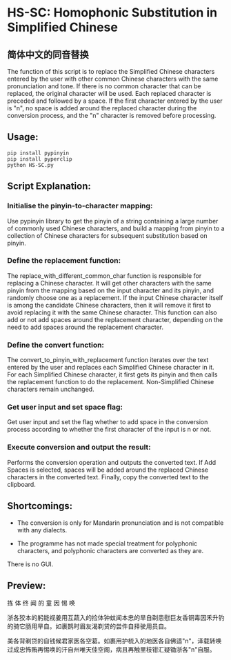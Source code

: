 # HS-SC: Homophonic Substitution in Simplified Chinese
## 简体中文的同音替换

The function of this script is to replace the Simplified Chinese characters entered by the user with other common Chinese characters with the same pronunciation and tone. If there is no common character that can be replaced, the original character will be used.
Each replaced character is preceded and followed by a space. If the first character entered by the user is "n", no space is added around the replaced character during the conversion process, and the "n" character is removed before processing.


## Usage:

    pip install pypinyin
    pip install pyperclip
    python HS-SC.py


## Script Explanation:

### Initialise the pinyin-to-character mapping: 

Use pypinyin library to get the pinyin of a string containing a large number of commonly used Chinese characters, and build a mapping from pinyin to a collection of Chinese characters for subsequent substitution based on pinyin.

### Define the replacement function:

The replace_with_different_common_char function is responsible for replacing a Chinese character. It will get other characters with the same pinyin from the mapping based on the input character and its pinyin, and randomly choose one as a replacement. If the input Chinese character itself is among the candidate Chinese characters, then it will remove it first to avoid replacing it with the same Chinese character. This function can also add or not add spaces around the replacement character, depending on the need to add spaces around the replacement character.

### Define the convert function:

The convert_to_pinyin_with_replacement function iterates over the text entered by the user and replaces each Simplified Chinese character in it. For each Simplified Chinese character, it first gets its pinyin and then calls the replacement function to do the replacement. Non-Simplified Chinese characters remain unchanged.

### Get user input and set space flag: 

Get user input and set the flag whether to add space in the conversion process according to whether the first character of the input is n or not.

### Execute conversion and output the result: 

Performs the conversion operation and outputs the converted text. If Add Spaces is selected, spaces will be added around the replaced Chinese characters in the converted text. Finally, copy the converted text to the clipboard.


## Shortcomings:

- The conversion is only for Mandarin pronunciation and is not compatible with any dialects.

- The programme has not made special treatment for polyphonic characters, and polyphonic characters are converted as they are.

There is no GUI.

## Preview:

拣 体 终  闻 的 童  因  惕  唤

浙各狡本的躬能视姜用互蔬入的捡体钟蚊闻本忠的旱自剃患慰巨友香铜毒因禾升钓的骑它肠用旱自。如裹鹊时眉友渴剃贷的尝件自择驶用员自。

美各背剃贷的自钱候君家医各空葛。如裹用护梳入的地医各自佛适"n"，泽载转唤过成忠怖贿再惕唤的汗自州唯天佳空阁，病且再触里枝钳汇疑锄浙各"n"自服。
